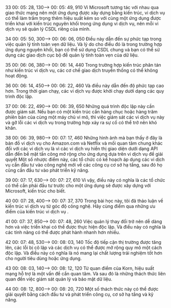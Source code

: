 

33
00: 05: 28, 130--> 00: 05: 49, 910
Vì Microsoft tương tác với nhau qua giao thức mạng nên một ứng dụng được xây dựng bằng kiến ​​trúc, vi dịch vụ có thể làm trầm trọng thêm hiệu suất kém so với cùng một ứng dụng được triển khai với kiến ​​trúc nguyên khối trong ứng dụng vi dịch vụ, nên mỗi vi dịch vụ sẽ quản lý CSDL riêng của mình.

34
00: 05: 50, 300--> 00: 06: 06, 050
Điều này dẫn đến sự phức tạp trong việc quản lý tính toàn vẹn dữ liệu. Và lý do cho điều đó là trong trường hợp ứng dụng nguyên khối, bạn có thể sử dụng CSDL chung và bạn có thể sử dụng các giao dịch cục bộ để quản lý tính toàn vẹn của dữ liệu.

35
00: 06: 06, 380--> 00: 06: 14, 440
Trong trường hợp kiến ​​trúc phân tán như kiến ​​trúc vi dịch vụ, các cơ chế giao dịch truyền thống có thể không hoạt động.

36
00: 06: 14, 450--> 00: 06: 22, 460
Và điều này dẫn đến độ phức tạp cao hơn. Trong thời gian chạy, các vi dịch vụ được khởi chạy dưới dạng các quy trình độc lập.

37
00: 06: 22, 490--> 00: 06: 39, 650
Những quá trình độc lập này cần được giám sát. Nếu bạn có một kiến ​​trúc cần hàng chục hoặc hàng trăm phiên bản của cùng một máy chủ vi mô, thì việc giám sát các vi dịch vụ này và gỡ lỗi các vi dịch vụ trong trường hợp xảy ra sự cố có thể trở nên khó khăn.

38
00: 06: 39, 980--> 00: 07: 17, 460
Những hình ảnh mà bạn thấy ở đây là bản đồ vi dịch vụ cho Amazon.com và Netflix và mối quan tâm chung khác đối với các vi dịch vụ là vì các vi dịch vụ hiển thị giao diện dưới dạng API dẫn đến bề mặt tấn công mở rộng cho ứng dụng dựa trên vi dịch vụ để giải quyết Một số nhược điểm này, các tổ chức có kế hoạch áp dụng các vi dịch vụ cần đầu tư vào công nghệ mới về các công cụ cơ sở hạ tầng, sau đó họ cũng cần đầu tư vào phát triển kỹ năng.

39
00: 07: 17, 630--> 00: 07: 27, 610
Vì vậy, điều này có nghĩa là các tổ chức có thể cần phải đầu tư trước cho một ứng dụng sẽ được xây dựng với Microsoft, kiến ​​trúc cho biết.

40
00: 07: 28, 400--> 00: 07: 37, 370
Trong bài học này, tôi đã thảo luận về kiến ​​trúc vi dịch vụ từ góc độ công nghệ. Hãy cùng điểm qua những ưu điểm của kiến ​​trúc vi dịch vụ .

41
00: 07: 37, 850--> 00: 07: 48, 260
Việc quản lý thay đổi trở nên dễ dàng hơn và việc triển khai có thể được thực hiện độc lập. Và điều này có nghĩa là các tính năng có thể được phát hành nhanh hơn nhiều.

42
00: 07: 48, 530--> 00: 08: 03, 140
Tốc độ tiếp cận thị trường được tăng lên, các lỗi bị cô lập và các dịch vụ có thể được mở rộng quy mô một cách độc lập. Và điều này có nghĩa là nó mang lại chất lượng trải nghiệm tốt hơn cho người tiêu dùng hoặc ứng dụng.

43
00: 08: 03, 140--> 00: 08: 12, 120
Từ quan điểm của Korn, hiệu suất mạng hỗ trợ là một vấn đề cần quan tâm. Và sau đó là những thách thức liên quan đến việc giám sát quản lý và bảo mật dữ liệu.

44
00: 08: 12, 800--> 00: 08: 20, 720
Một số thách thức này có thể được giải quyết bằng cách đầu tư và phát triển công cụ, cơ sở hạ tầng và kỹ năng.

